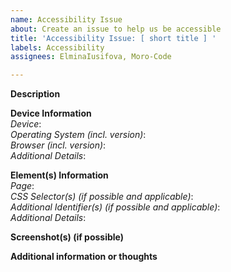```yaml
---
name: Accessibility Issue
about: Create an issue to help us be accessible
title: 'Accessibility Issue: [ short title ] '
labels: Accessibility
assignees: ElminaIusifova, Moro-Code

---
```


**Description**



**Device Information**  
*Device*:  
*Operating System (incl. version)*:  
*Browser (incl. version)*:  
*Additional Details*:

**Element(s) Information**  
*Page*:  
*CSS Selector(s) (if possible and applicable)*:  
*Additional Identifier(s) (if possible and applicable)*:  
*Additional Details*:  

**Screenshot(s) (if possible)**



**Additional information or thoughts**
